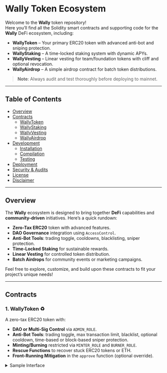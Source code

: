 

# Wally Token Ecosystem

Welcome to the **Wally** token repository!  
Here you’ll find all the Solidity smart contracts and supporting code for the **Wally** DeFi ecosystem, including:

- **WallyToken** – Your primary ERC20 token with advanced anti-bot and sniping protection.  
- **WallyStaking** – A time-locked staking system with dynamic APYs.  
- **WallyVesting** – Linear vesting for team/foundation tokens with cliff and optional revocation.  
- **WallyAirdrop** – A simple airdrop contract for batch token distributions.

> **Note**: Always audit and test thoroughly before deploying to mainnet.  

---

## Table of Contents
- [Overview](#overview)  
- [Contracts](#contracts)  
  - [WallyToken](#1-wallytoken-)  
  - [WallyStaking](#2-wallystaking-)  
  - [WallyVesting](#3-wallyvesting-)  
  - [WallyAirdrop](#4-wallyairdrop-)  
- [Development](#development)  
  - [Installation](#installation)  
  - [Compilation](#compilation)  
  - [Testing](#testing)  
- [Deployment](#deployment)  
- [Security \& Audits](#security--audits)  
- [License](#license)  
- [Disclaimer](#disclaimer)  

---

## Overview
The **Wally** ecosystem is designed to bring together **DeFi** capabilities and **community-driven** initiatives. Here’s a quick rundown:

- **Zero-Tax ERC20** token with advanced features.  
- **DAO Governance** integration using `AccessControl`.  
- **Anti-Bot Tools**: trading toggle, cooldowns, blacklisting, sniper protection.  
- **Time-Locked Staking** for sustainable rewards.  
- **Linear Vesting** for controlled token distribution.  
- **Batch Airdrops** for community events or marketing campaigns.  

Feel free to explore, customize, and build upon these contracts to fit your project’s unique needs!  

---

## Contracts

### 1. WallyToken ♻️
A zero-tax ERC20 token with:

- **DAO or Multi-Sig Control** via `ADMIN_ROLE`.  
- **Anti-Bot Tools**: trading toggle, max transaction limit, blacklist, optional cooldown, time-based or block-based sniper protection.  
- **Minting/Burning** restricted via `MINTER_ROLE` and `BURNER_ROLE`.  
- **Rescue Functions** to recover stuck ERC20 tokens or ETH.  
- **Front-Running Mitigation** in the `approve` function (optional override).

<details>
<summary>Sample Interface</summary>

```solidity
contract WallyToken is ERC20, AccessControl {
    constructor(address _router) ERC20("Wally Token", "TWG") {
        // ...
    }
    function setTradingEnabled(bool _enabled) external onlyRole(ADMIN_ROLE) { ... }
    // ...
}
///
</details>


2. WallyStaking 💰

A staking contract with:
	•	Multiple Lock Durations (3, 6, or 12 months).
	•	Simple APY Calculation (reward = principal * APY * time).
	•	Time-Locked Withdrawals ensuring fairness and reducing volatility.
	•	Admin Control to set APYs, rescue leftover tokens, etc.

Stakers deposit WallyToken into WallyStaking and later withdraw both principal + rewards.

3. WallyVesting ⏰

For distributing tokens over time:
	•	Linear Vesting: Tokens release continuously between start and start + duration.
	•	Cliff: No tokens released before the cliff time.
	•	Revocable by an admin, returning unvested tokens back to the DAO.
	•	Per-Beneficiary Deployment: Typically one vesting contract per recipient.

Great for team allocations, partner distributions, or lockups.

4. WallyAirdrop 🎁

For batch distributing tokens:
	•	Single Transaction to a list of recipients.
	•	Prefunded with tokens by the admin.
	•	Rescue function to retrieve leftover tokens if needed.

Perfect for community rewards, event giveaways, or marketing campaigns.

Development

Installation
	1.	Clone the repository:

git clone https://github.com/YOUR_ORG/wally-token.git
cd wally-token


	2.	Install dependencies (e.g., Foundry or Hardhat):

# Using Foundry
forge install

# OR using NPM for Hardhat
npm install


	3.	Configure your hardhat.config.js, foundry.toml, or relevant config files.

Compilation
	•	Hardhat:

npx hardhat compile


	•	Foundry:

forge build

Testing
	•	Hardhat (JavaScript/TypeScript tests):

npx hardhat test


	•	Foundry (Solidity tests):

forge test



Explore the test/ directory for sample tests covering each contract. Make sure you have a local node or test environment running if needed.

Deployment
	1.	Deploy WallyToken by passing the Uniswap Router address in the constructor.
	2.	Grant Roles (ADMIN_ROLE, MINTER_ROLE, BURNER_ROLE) to your DAO or multi-sig.
	3.	(Optional) Deploy WallyStaking and fund it with tokens to cover reward payouts.
	4.	(Optional) Deploy WallyVesting for each beneficiary/team member, then transfer allocated tokens to each vesting contract.
	5.	(Optional) Deploy WallyAirdrop and pre-fund it for batch distributions.

Always verify addresses and calls on testnets (e.g., Goerli, Sepolia) before mainnet deployment.

Security & Audits 🔒
	•	Third-Party Audits are highly recommended for all production code.
	•	Role Management: The ADMIN_ROLE has significant power (mint, burn, toggle trading, blacklist, etc.), so store this in a multi-sig or a DAO.
	•	Anti-Bot features: Thoroughly test your trading toggle, blacklisting, and cooldown logic to ensure a smooth launch.

License

All contracts are released under the MIT License. See LICENSE for details.

Disclaimer

These contracts are provided “as is.”
No warranties or guarantees are offered regarding their security or correctness.
Always audit, test, and review thoroughly before mainnet deployment.
The repository owners are not liable for any damages or losses arising from usage of this code.

Enjoy building with Wally! 🚀✨

---
